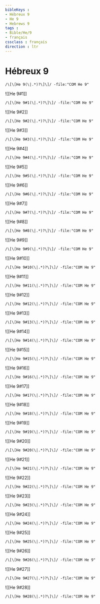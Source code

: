 ```yaml
---
bibleKeys : 
- Hébreux 9
- He 9
- Hebrews 9
tags : 
- Bible/He/9
- français
cssclass : français
direction : ltr
---
```


# Hébreux 9

```query
/\[\[He 9(\|.*)?\]\]/ -file:"COM He 9"
```



![[He 9#1]]

```query
/\[\[He 9#1(\|.*)?\]\]/ -file:"COM He 9"
```

![[He 9#2]]

```query
/\[\[He 9#2(\|.*)?\]\]/ -file:"COM He 9"
```

![[He 9#3]]

```query
/\[\[He 9#3(\|.*)?\]\]/ -file:"COM He 9"
```

![[He 9#4]]

```query
/\[\[He 9#4(\|.*)?\]\]/ -file:"COM He 9"
```

![[He 9#5]]

```query
/\[\[He 9#5(\|.*)?\]\]/ -file:"COM He 9"
```

![[He 9#6]]

```query
/\[\[He 9#6(\|.*)?\]\]/ -file:"COM He 9"
```

![[He 9#7]]

```query
/\[\[He 9#7(\|.*)?\]\]/ -file:"COM He 9"
```

![[He 9#8]]

```query
/\[\[He 9#8(\|.*)?\]\]/ -file:"COM He 9"
```

![[He 9#9]]

```query
/\[\[He 9#9(\|.*)?\]\]/ -file:"COM He 9"
```

![[He 9#10]]

```query
/\[\[He 9#10(\|.*)?\]\]/ -file:"COM He 9"
```

![[He 9#11]]

```query
/\[\[He 9#11(\|.*)?\]\]/ -file:"COM He 9"
```

![[He 9#12]]

```query
/\[\[He 9#12(\|.*)?\]\]/ -file:"COM He 9"
```

![[He 9#13]]

```query
/\[\[He 9#13(\|.*)?\]\]/ -file:"COM He 9"
```

![[He 9#14]]

```query
/\[\[He 9#14(\|.*)?\]\]/ -file:"COM He 9"
```

![[He 9#15]]

```query
/\[\[He 9#15(\|.*)?\]\]/ -file:"COM He 9"
```

![[He 9#16]]

```query
/\[\[He 9#16(\|.*)?\]\]/ -file:"COM He 9"
```

![[He 9#17]]

```query
/\[\[He 9#17(\|.*)?\]\]/ -file:"COM He 9"
```

![[He 9#18]]

```query
/\[\[He 9#18(\|.*)?\]\]/ -file:"COM He 9"
```

![[He 9#19]]

```query
/\[\[He 9#19(\|.*)?\]\]/ -file:"COM He 9"
```

![[He 9#20]]

```query
/\[\[He 9#20(\|.*)?\]\]/ -file:"COM He 9"
```

![[He 9#21]]

```query
/\[\[He 9#21(\|.*)?\]\]/ -file:"COM He 9"
```

![[He 9#22]]

```query
/\[\[He 9#22(\|.*)?\]\]/ -file:"COM He 9"
```

![[He 9#23]]

```query
/\[\[He 9#23(\|.*)?\]\]/ -file:"COM He 9"
```

![[He 9#24]]

```query
/\[\[He 9#24(\|.*)?\]\]/ -file:"COM He 9"
```

![[He 9#25]]

```query
/\[\[He 9#25(\|.*)?\]\]/ -file:"COM He 9"
```

![[He 9#26]]

```query
/\[\[He 9#26(\|.*)?\]\]/ -file:"COM He 9"
```

![[He 9#27]]

```query
/\[\[He 9#27(\|.*)?\]\]/ -file:"COM He 9"
```

![[He 9#28]]

```query
/\[\[He 9#28(\|.*)?\]\]/ -file:"COM He 9"
```

